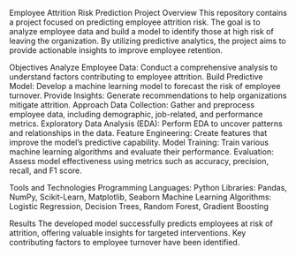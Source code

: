 
Employee Attrition Risk Prediction
Project Overview
This repository contains a project focused on predicting employee attrition risk. The goal is to analyze employee data and build a model to identify those at high risk of leaving the organization. By utilizing predictive analytics, the project aims to provide actionable insights to improve employee retention.

Objectives
Analyze Employee Data: Conduct a comprehensive analysis to understand factors contributing to employee attrition.
Build Predictive Model: Develop a machine learning model to forecast the risk of employee turnover.
Provide Insights: Generate recommendations to help organizations mitigate attrition.
Approach
Data Collection: Gather and preprocess employee data, including demographic, job-related, and performance metrics.
Exploratory Data Analysis (EDA): Perform EDA to uncover patterns and relationships in the data.
Feature Engineering: Create features that improve the model’s predictive capability.
Model Training: Train various machine learning algorithms and evaluate their performance.
Evaluation: Assess model effectiveness using metrics such as accuracy, precision, recall, and F1 score.

Tools and Technologies
Programming Languages: Python
Libraries: Pandas, NumPy, Scikit-Learn, Matplotlib, Seaborn
Machine Learning Algorithms: Logistic Regression, Decision Trees, Random Forest, Gradient Boosting

Results
The developed model successfully predicts employees at risk of attrition, offering valuable insights for targeted interventions. Key contributing factors to employee turnover have been identified.

